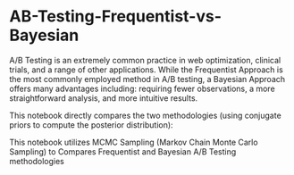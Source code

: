 # AB-Testing-Frequentist-vs-Bayesian

A/B Testing is an extremely common practice in web optimization, clinical trials, and a range of other applications. While the Frequentist Approach is the most commonly employed method in A/B testing, a Bayesian Approach offers many advantages including: requiring fewer observations, a more straightforward analysis, and more intuitive results.

This notebook directly compares the two methodologies (using conjugate priors to compute the posterior distribution):

This notebook utilizes MCMC Sampling (Markov Chain Monte Carlo Sampling) to 
Compares Frequentist and Bayesian A/B Testing methodologies
